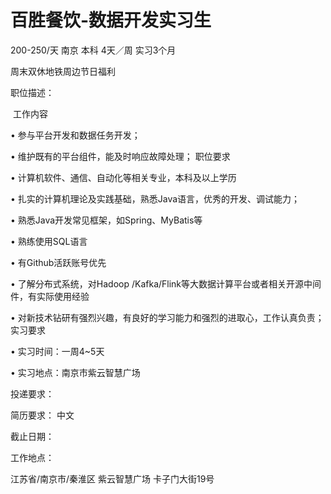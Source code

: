 # 百胜餐饮-数据开发实习生

200-250/天 南京 本科 4天／周 实习3个月

周末双休地铁周边节日福利

职位描述：

​    工作内容 

•	参与平台开发和数据任务开发； 

•	维护既有的平台组件，能及时响应故障处理； 职位要求 

•	计算机软件、通信、自动化等相关专业，本科及以上学历 

•	扎实的计算机理论及实践基础，熟悉Java语言，优秀的开发、调试能力； 

•	熟悉Java开发常见框架，如Spring、MyBatis等 

•	熟练使用SQL语言 

•	有Github活跃账号优先 

•	了解分布式系统，对Hadoop /Kafka/Flink等大数据计算平台或者相关开源中间件，有实际使用经验 

•	对新技术钻研有强烈兴趣，有良好的学习能力和强烈的进取心，工作认真负责； 实习要求 

•	实习时间：一周4~5天 

•	实习地点：南京市紫云智慧广场

投递要求：

简历要求： 中文

截止日期：

工作地点：

江苏省/南京市/秦淮区 紫云智慧广场 卡子门大街19号